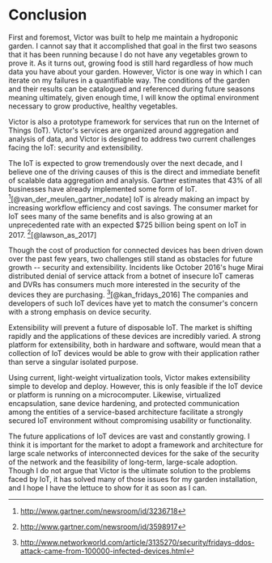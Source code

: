 # Conclusion

First and foremost, Victor was built to help me maintain a hydroponic garden. I cannot say that it accomplished that goal in the first two seasons that it has been running because I do not have any vegetables grown to prove it. As it turns out, growing food is still hard regardless of how much data you have about your garden. However, Victor is one way in which I can iterate on my failures in a quantifiable way. The conditions of the garden and their results can be catalogued and referenced during future seasons meaning ultimately, given enough time, I will know the optimal environment necessary to grow productive, healthy vegetables.

Victor is also a prototype framework for services that run on the Internet of Things (IoT). Victor's services are organized around aggregation and analysis of data, and Victor is designed to address two current challenges facing the IoT: security and extensibility.

The IoT is expected to grow tremendously over the next decade, and I believe one of the driving causes of this is the direct and immediate benefit of scalable data aggregation and analysis. Gartner estimates that 43% of all businesses have already implemented some form of IoT. [^fn21][@van_der_meulen_gartner_nodate] IoT is already making an impact by increasing workflow efficiency and cost savings. The consumer market for IoT sees many of the same benefits and is also growing at an unprecedented rate with an expected $725 billion being spent on IoT in 2017\. [^fn22][@lawson_as_2017]

Though the cost of production for connected devices has been driven down over the past few years, two challenges still stand as obstacles for future growth -- security and extensibility. Incidents like October 2016's huge Mirai distributed denial of service attack from a botnet of insecure IoT cameras and DVRs has consumers much more interested in the security of the devices they are purchasing. [^fn23][@kan_fridays_2016] The companies and developers of such IoT devices have yet to match the consumer's concern with a strong emphasis on device security.

Extensibility will prevent a future of disposable IoT. The market is shifting rapidly and the applications of these devices are incredibly varied. A strong platform for extensibility, both in hardware and software, would mean that a collection of IoT devices would be able to grow with their application rather than serve a singular isolated purpose.

Using current, light-weight virtualization tools, Victor makes extensibility simple to develop and deploy. However, this is only feasible if the IoT device or platform is running on a microcomputer. Likewise, virtualized encapsulation, sane device hardening, and protected communication among the entities of a service-based architecture facilitate a strongly secured IoT environment without compromising usability or functionality.

The future applications of IoT devices are vast and constantly growing. I think it is important for the market to adopt a framework and architecture for large scale networks of interconnected devices for the sake of the security of the network and the feasibility of long-term, large-scale adoption. Though I do not argue that Victor is the ultimate solution to the problems faced by IoT, it has solved many of those issues for my garden installation, and I hope I have the lettuce to show for it as soon as I can.

[^fn21]: http://www.gartner.com/newsroom/id/3236718
[^fn22]: http://www.gartner.com/newsroom/id/3598917
[^fn23]: http://www.networkworld.com/article/3135270/security/fridays-ddos-attack-came-from-100000-infected-devices.html
